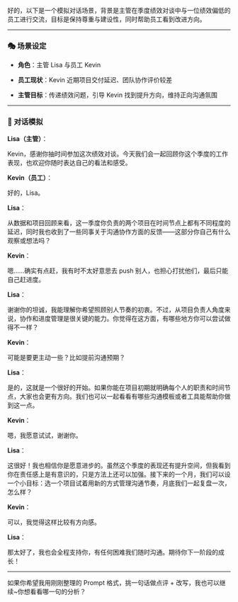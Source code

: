 好的，以下是一个模拟对话场景，背景是主管在季度绩效对谈中与一位绩效偏低的员工进行交流，目标是保持尊重与建设性，同时帮助员工看到改进方向。

---

### **🎭 场景设定**

- **角色**：主管 Lisa 与员工 Kevin
    
- **员工现状**：Kevin 近期项目交付延迟、团队协作评价较差
    
- **主管目标**：传递绩效问题，引导 Kevin 找到提升方向，维持正向沟通氛围
    

---

### **💬 对话模拟**

  

**Lisa（主管）**：

Kevin，感谢你抽时间参加这次绩效对谈。今天我们会一起回顾你这个季度的工作表现，也欢迎你随时表达自己的看法和感受。

  

**Kevin（员工）**：

好的，Lisa。

  

**Lisa**：

从数据和项目回顾来看，这一季度你负责的两个项目在时间节点上都有不同程度的延迟，同时我也收到了一些同事关于沟通协作方面的反馈——这部分你自己有什么观察或想法吗？

  

**Kevin**：

嗯……确实有点赶，我有时不太好意思去 push 别人，也担心打扰他们，最后只能自己赶进度。

  

**Lisa**：

谢谢你的坦诚，我能理解你希望照顾别人节奏的初衷。不过，从项目负责人角度来说，协作和进度管理是很关键的能力。你觉得在这方面，有哪些地方你可以尝试做得不一样？

  

**Kevin**：

可能是要更主动一些？比如提前沟通预期？

  

**Lisa**：

是的，这就是一个很好的开始。如果你能在项目初期就明确每个人的职责和时间节点，大家也会更有方向。我们也可以一起看看有哪些沟通模板或者工具能帮助你做到这一点。

  

**Kevin**：

嗯，我愿意试试，谢谢你。

  

**Lisa**：

这很好！我也相信你是愿意进步的。虽然这个季度的表现还有提升空间，但我看到你在责任感上是有意识的，只是方法上还可以加强。接下来的一个月，我们可以设一个小目标：选一个项目试着用新的方式管理沟通节奏，月底我们一起复盘一次，怎么样？

  

**Kevin**：

可以，我觉得这样比较有方向感。

  

**Lisa**：

那太好了，我也会全程支持你，有任何困难我们随时沟通。期待你下一阶段的成长！

---

如果你希望我用刚刚整理的 Prompt 格式，挑一句话做点评 + 改写，我也可以继续~你想看看哪一句的分析？
